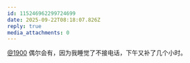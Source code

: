 ```yaml
---
id: 115246962299724699
date: 2025-09-22T08:18:07.826Z
reply: true
media_attachments: 0
---
```


<p><span class="h-card" translate="no"><a href="https://social.1900.live/@1900" class="u-url mention" rel="nofollow noopener" target="_blank">@<span>1900</span></a></span> 偶尔会有，因为我睡觉了不接电话，下午又补了几个小时。</p>

